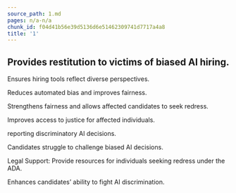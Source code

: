 ```yaml
---
source_path: 1.md
pages: n/a-n/a
chunk_id: f04d41b56e39d5136d6e51462309741d7717a4a8
title: '1'
---
```

## Provides restitution to victims of biased AI hiring.

Ensures hiring tools reflect diverse perspectives.

Reduces automated bias and improves fairness.

Strengthens fairness and allows affected candidates to seek redress.

Improves access to justice for affected individuals.

reporting discriminatory AI decisions.

Candidates struggle to challenge biased AI decisions.

Legal Support: Provide resources for individuals seeking redress under the ADA.

Enhances candidates’ ability to fight AI discrimination.

